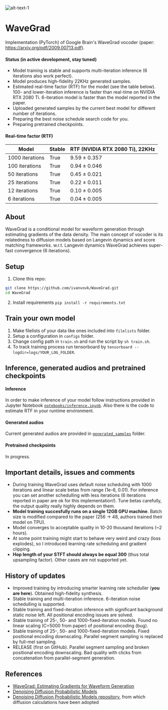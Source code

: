 ![alt-text-1](generated_samples/denoising.gif "denoising")

# WaveGrad
Implementation (PyTorch) of Google Brain's WaveGrad vocoder (paper: https://arxiv.org/pdf/2009.00713.pdf).

#### Status (in active development, stay tuned)

* Model training is stable and supports multi-iteration inference (6 iterations also work perfect).
* Model produces high-fidelity 22KHz generated samples.
* Estimated real-time factor (RTF) for the model (see the table below). 100- and lower-iteration inference is faster than real-time on NVIDIA RTX 2080 Ti. 6-iteration model is faster than the model reported in the paper.
* Uploaded generated samples by the current best model for different number of iterations.
* Preparing the best noise schedule search code for you.
* Preparing pretrained checkpoints.

#### Real-time factor (RTF)

|       Model       |  Stable  | RTF (NVIDIA RTX 2080 Ti), 22KHz |
|-------------------|----------|---------------------------------|
| 1000 iterations   |   True   |          9.59 ± 0.357           |
|  100 iterations   |   True   |          0.94 ± 0.046           |
|   50 iterations   |   True   |          0.45 ± 0.021           |
|   25 iterations   |   True   |          0.22 ± 0.011           |
|   12 iterations   |   True   |          0.10 ± 0.005           |
|    6 iterations   |   True   |          0.04 ± 0.005           |

## About

WaveGrad is a conditional model for waveform generation through estimating gradients of the data density. The main concept of vocoder is its relatedness to diffusion models based on Langevin dynamics and score matching frameworks. w.r.t. Langevin dynamics WaveGrad achieves super-fast convergence (6 iterations).

## Setup

1. Clone this repo:

```bash
git clone https://github.com/ivanvovk/WaveGrad.git
cd WaveGrad
```

2. Install requirements `pip install -r requirements.txt`

## Train your own model

1. Make filelists of your data like ones included into `filelists` folder.
2. Setup a configuration in `configs` folder.
3. Change config path in `train.sh` and run the script by `sh train.sh`.
4. To track training process run tensorboard by `tensorboard --logdir=logs/YOUR_LOG_FOLDER`.

## Inference, generated audios and pretrained checkpoints

#### Inference

In order to make inference of your model follow instructions provided in Jupyter Notebook [`notebooks/inference.ipynb`](notebooks/inference.ipynb). Also there is the code to estimate RTF in your runtime environment.

#### Generated audios

Current generated audios are provided in [`generated_samples`](generated_samples/) folder.

#### Pretrained checkpoints

In progress.

## Important details, issues and comments

* During training WaveGrad uses default noise scheduling with 1000 iterations and linear scale betas from range (1e-6, 0.01). For inference you can set another schedulling with less iterations (6 iterations reported in paper are ok for this implementation!). Tune betas carefully, the output quality really highly depends on them.
* **Model training succesfully runs on a single 12GB GPU machine**. Batch size is modified compared to the paper (256 -> 48, authors trained their model on TPU).
* Model converges to acceptable quality in 10-20 thousand iterations (~2 hours).
* At some point training might start to behave very weird and crazy (loss explodes), so I introduced learning rate scheduling and gradient clipping.
* **Hop length of your STFT should always be equal 300** (thus total upsampling factor). Other cases are not supported yet.

## History of updates

* Improved training by introducing smarter learning rate scheduller (**you are here**). Obtained high-fidelity synthesis.
* Stable training and multi-iteration inference. 6-iteration noise schedulling is supported.
* Stable training and fixed-iteration inference with significant background static noise left. All positional encoding issues are solved.
* Stable training of 25-, 50- and 1000-fixed-iteration models. Found no linear scaling (C=5000 from paper) of positional encoding (bug).
* Stable training of 25-, 50- and 1000-fixed-iteration models. Fixed positional encoding downscaling. Parallel segment sampling is replaced by full-mel sampling.
* RELEASE (first on GitHub). Parallel segment sampling and broken positional encoding downscaling. Bad quality with clicks from concatenation from parallel-segment generation.

## References

* [WaveGrad: Estimating Gradients for Waveform Generation](https://arxiv.org/pdf/2009.00713.pdf)
* [Denoising Diffusion Probabilistic Models](https://arxiv.org/pdf/2006.11239.pdf)
* [Denoising Diffusion Probabilistic Models repository](https://github.com/hojonathanho/diffusion), from which diffusion calculations have been adopted
